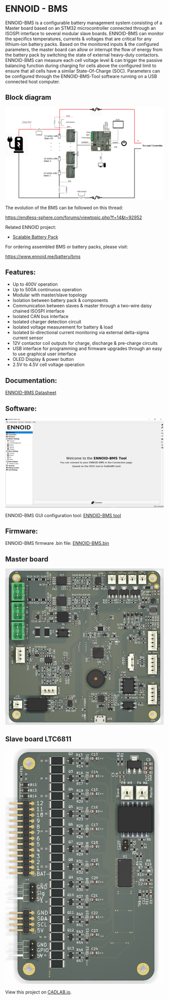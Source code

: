 # ENNOID - BMS

ENNOID-BMS is a configurable battery management system consisting of a Master board based on an STM32 microcontroller connected through an ISOSPI interface to several modular slave boards. ENNOID-BMS can monitor the specifics temperatures, currents & voltages that are critical for any lithium-ion battery packs. Based on the monitored inputs & the configured parameters, the master board can allow or interrupt the flow of energy from the battery pack by switching the state of external heavy-duty contactors. ENNOID-BMS can measure each cell voltage level & can trigger the passive balancing function during charging for cells above the configured limit to ensure that all cells have a similar State-Of-Charge (SOC). Parameters can be configured through the ENNOID-BMS-Tool software running on a USB connected host computer.

## Block diagram

![alt text](Master/PIC/Wiring.png)

The evolution of the BMS can be followed on this thread:

https://endless-sphere.com/forums/viewtopic.php?f=14&t=92952

Related ENNOID project:
  - [Scalable Battery Pack](https://github.com/EnnoidMe/ENNOID-PACK)

For ordering assembled BMS or battery packs, please visit:

https://www.ennoid.me/battery/bms

## Features:

- Up to 400V operation
- Up to 500A continuous operation
- Modular with master/slave topology
- Isolation between battery pack & components
- Communication between slaves & master through a two-wire daisy chained ISOSPI interface
- Isolated CAN bus interface
- Isolated charger detection circuit
- Isolated voltage measurement for battery & load 
- Isolated bi-directional current monitoring via external delta-sigma current sensor
- 12V contactor coil outputs for charge, discharge & pre-charge circuits
- USB interface for programming and firmware upgrades through an easy to use graphical user interface
- OLED Display & power button
- 2.5V to 4.5V cell voltage operation

## Documentation:

[ENNOID-BMS Datasheet](https://www.dropbox.com/s/f0ceev75hfsckzv/Datasheet.docx?dl=0)

## Software:

![alt text](Master/PIC/Tool.png)

ENNOID-BMS GUI configuration tool:
[ENNOID-BMS tool](https://github.com/EnnoidMe/ENNOID-BMS-Tool)

## Firmware:

ENNOID-BMS firmware .bin file:
[ENNOID-BMS.bin](https://github.com/EnnoidMe/ENNOID-BMS-Firmware)

## Master board

![alt text](Master/PIC/MasterPCB.png)


## Slave board LTC6811

![alt text](Slaves/LTC6811/24W/PIC/LTC6811.png)


View this project on [CADLAB.io](https://cadlab.io/project/1987). 



